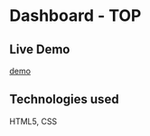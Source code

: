# Dashboard - TOP
## Live Demo
[demo](https://22tsb.github.io/Dashboard-project) 
## Technologies used
HTML5, CSS
